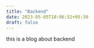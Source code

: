 ```yaml
---
title: "Backend" 
date: 2023-05-05T18:06:52+05:30
draft: false
---
```


this is a blog about backend